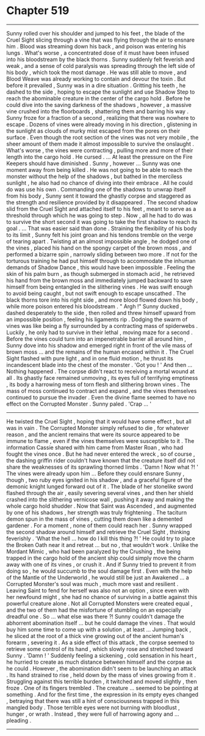 
# Chapter 519


---

Sunny rolled over his shoulder and jumped to his feet , the blade of the Cruel Sight slicing through a vine that was flying through the air to ensnare him . Blood was streaming down his back , and poison was entering his lungs .
What's worse , a concentrated dose of it must have been infused into his bloodstream by the black thorns . Sunny suddenly felt feverish and weak , and a sense of cold paralysis was spreading through the left side of his body , which took the most damage .
He was still able to move , and Blood Weave was already working to contain and devour the toxin . But before it prevailed , Sunny was in a dire situation .
Gritting his teeth , he dashed to the side , hoping to escape the sunlight and use Shadow Step to reach the abominable creature in the center of the cargo hold . Before he could dive into the saving darkness of the shadows , however , a massive vine crushed into the floorboards , shattering them and barring his way .
Sunny froze for a fraction of a second , realizing that there was nowhere to escape . Dozens of vines were already moving in his direction , glistening in the sunlight as clouds of murky mist escaped from the pores on their surface . Even though the root section of the vines was not very mobile , the sheer amount of them made it almost impossible to survive the onslaught .
What's worse , the vines were contracting , pulling more and more of their length into the cargo hold .
He cursed .
... At least the pressure on the Fire Keepers should have diminished .
Sunny , however ... Sunny was one moment away from being killed .
He was not going to be able to reach the monster without the help of the shadows , but bathed in the merciless sunlight , he also had no chance of diving into their embrace .
All he could do was use his own .
Commanding one of the shadows to unwrap itself from his body , Sunny sent it toward the ghastly corpse and staggered as the strength and resilience provided by it disappeared . The second shadow slid from the Cruel Sight and attached itself to his feet , meant to serve as a threshold through which he was going to step .
Now , all he had to do was to survive the short second it was going to take the first shadow to reach its goal .
… That was easier said than done .
Straining the flexibility of his body to its limit , Sunny felt his joint groan and his tendons tremble on the verge of tearing apart . Twisting at an almost impossible angle , he dodged one of the vines , placed his hand on the spongy carpet of the brown moss , and performed a bizarre spin , narrowly sliding between two more .
If not for the torturous training he had put himself through to accommodate the inhuman demands of Shadow Dance , this would have been impossible .
Feeling the skin of his palm burn , as though submerged in stomach acid , he retrieved his hand from the brown moss and immediately jumped backward to save himself from being entangled in the slithering vines . He was swift enough to avoid being caught , but not swift enough to escape unscathed . The black thorns tore into his right side , and more blood flowed down his body , while more poison entered his bloodstream .
" Argh !"
Sunny ducked , dashed desperately to the side , then rolled and threw himself upward from an impossible position , feeling his ligaments rip . Dodging the swarm of vines was like being a fly surrounded by a contracting mass of spiderwebs .
Luckily , he only had to survive in their lethal , moving maze for a second .
Before the vines could turn into an impenetrable barrier all around him , Sunny dove into his shadow and emerged right in front of the vile mass of brown moss … and the remains of the human encased within it .
The Cruel Sight flashed with pure light , and in one fluid motion , he thrust its incandescent blade into the chest of the monster .
'Got you ! '
And then …
Nothing happened .
The corpse didn't react to receiving a mortal wound at all . Its ghastly face remained unmoving , its eyes full of terrifying emptiness , its body a harrowing mess of torn flesh and slithering brown vines .
The mass of moss continued to contract and expand , and the vines themselves continued to pursue the invader . Even the divine flame seemed to have no effect on the Corrupted Monster .
Sunny paled .
'Crap … '
***
He twisted the Cruel Sight , hoping that it would have some effect , but all was in vain . The Corrupted Monster simply refused to die , for whatever reason , and the ancient remains that were its source appeared to be immune to flame , even if the vines themselves were susceptible to it .
The information Cassie shared with him came from Master Roan , who had fought the vines once . But he had never entered the wreck , so of course , the dashing griffin rider couldn't have known that the creature itself did not share the weaknesses of its sprawling thorned limbs .
'Damn ! Now what ?! '
The vines were already upon him …
Before they could ensnare Sunny , though , two ruby eyes ignited in his shadow , and a graceful figure of the demonic knight lunged forward out of it . The blade of her stonelike sword flashed through the air , easily severing several vines , and then her shield crashed into the slithering vernicose wall , pushing it away and making the whole cargo hold shudder .
Now that Saint was Ascended , and augmented by one of his shadows , her strength was truly frightening . The taciturn demon spun in the mass of vines , cutting them down like a demented gardener . For a moment , none of them could reach her .
Sunny wrapped the second shadow around himself and retrieve the Cruel Sight , thinking feverishly .
'What the hell … how do I kill this thing ?! '
He could try to place the Broken Oath near it and retreat … but no , that wouldn't work . Unlike the Mordant Mimic , who had been paralyzed by the Crushing , the being trapped in the cargo hold of the ancient ship could simply move the charm away with one of its vines , or crush it .
And if Sunny tried to prevent it from doing so , he would succumb to the soul damage first . Even with the help of the Mantle of the Underworld , he would still be just an Awakened … a Corrupted Monster's soul was much , much more vast and resilient .
Leaving Saint to fend for herself was also not an option , since even with her newfound might , she had no chance of surviving in a battle against this powerful creature alone . Not all Corrupted Monsters were created equal , and the two of them had the misfortune of stumbling on an especially dreadful one .
So … what else was there ?!
Sunny couldn't damage the abhorrent abomination itself … but he could damage the vines . That would buy him some time to come up with a solution , at least …
Jumping back , he sliced at the root of a thick vine growing out of the ancient human's forearm , severing it . As a side effect of this attack , the corpse seemed to retrieve some control of its hand , which slowly rose and stretched toward Sunny .
'Damn ! '
Suddenly feeling a sickening , cold sensation in his heart , he hurried to create as much distance between himself and the corpse as he could .
However , the abomination didn't seem to be launching an attack . Its hand strained to rise , held down by the mass of vines growing from it . Struggling against this terrible burden , it twitched and moved slightly , then froze . One of its fingers trembled .
The creature … seemed to be pointing at something .
And for the first time , the expression in its empty eyes changed , betraying that there was still a hint of consciousness trapped in this mangled body .
Those terrible eyes were not burning with bloodlust , hunger , or wrath . Instead , they were full of harrowing agony and … pleading .

---

